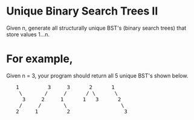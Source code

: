 # Unique Binary Search Trees II 
Given n, generate all structurally unique BST's (binary search trees) that store values 1...n.

# For example,
Given n = 3, your program should return all 5 unique BST's shown below.
<pre>
   1         3     3      2      1
    \       /     /      / \      \
     3     2     1      1   3      2
    /     /       \                 \
   2     1         2                 3
</pre>
